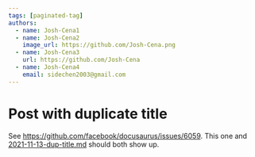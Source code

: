 ```yaml
---
tags: [paginated-tag]
authors:
  - name: Josh-Cena1
  - name: Josh-Cena2
    image_url: https://github.com/Josh-Cena.png
  - name: Josh-Cena3
    url: https://github.com/Josh-Cena
  - name: Josh-Cena4
    email: sidechen2003@gmail.com
---
```


# Post with duplicate title

See https://github.com/facebook/docusaurus/issues/6059. This one and [2021-11-13-dup-title.md](./2021-11-13-dup-title.md) should both show up.
